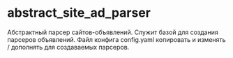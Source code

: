 abstract_site_ad_parser
===========

Абстрактный парсер сайтов-объявлений. Служит базой для создания парсеров объявлений.
Файл конфига config.yaml копировать и изменять / дополнять для создаваемых парсеров.